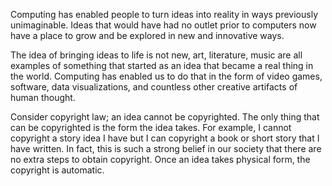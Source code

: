 Computing has enabled people to turn ideas into reality in ways previously unimaginable.  Ideas that would have had no outlet prior to computers now have a place to grow and be explored in new and innovative ways.

The idea of bringing ideas to life is not new, art, literature, music are all examples of something that started as an idea that became a real thing in the world.  Computing has enabled us to do that in the form of video games, software, data visualizations, and countless other creative artifacts of human thought.

Consider copyright law; an idea cannot be copyrighted.  The only thing that can be copyrighted is the form the idea takes.  For example, I cannot copyright a story idea I have but I can copyright a book or short story that I have written.  In fact, this is such a strong belief in our society that there are no extra steps to obtain copyright.  Once an idea takes physical form, the copyright is automatic.  
